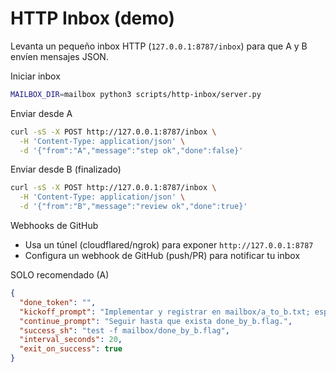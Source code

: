 HTTP Inbox (demo)
================

Levanta un pequeño inbox HTTP (`127.0.0.1:8787/inbox`) para que A y B envíen mensajes JSON.

Iniciar inbox
```bash
MAILBOX_DIR=mailbox python3 scripts/http-inbox/server.py
```

Enviar desde A
```bash
curl -sS -X POST http://127.0.0.1:8787/inbox \
  -H 'Content-Type: application/json' \
  -d '{"from":"A","message":"step ok","done":false}'
```

Enviar desde B (finalizado)
```bash
curl -sS -X POST http://127.0.0.1:8787/inbox \
  -H 'Content-Type: application/json' \
  -d '{"from":"B","message":"review ok","done":true}'
```

Webhooks de GitHub
- Usa un túnel (cloudflared/ngrok) para exponer `http://127.0.0.1:8787`
- Configura un webhook de GitHub (push/PR) para notificar tu inbox

SOLO recomendado (A)
```json
{
  "done_token": "",
  "kickoff_prompt": "Implementar y registrar en mailbox/a_to_b.txt; esperar que B marque done por HTTP.",
  "continue_prompt": "Seguir hasta que exista done_by_b.flag.",
  "success_sh": "test -f mailbox/done_by_b.flag",
  "interval_seconds": 20,
  "exit_on_success": true
}
```
